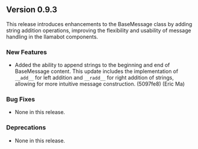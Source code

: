 ## Version 0.9.3

This release introduces enhancements to the BaseMessage class by adding string addition operations, improving the flexibility and usability of message handling in the llamabot components.

### New Features

- Added the ability to append strings to the beginning and end of BaseMessage content. This update includes the implementation of `__add__` for left addition and `__radd__` for right addition of strings, allowing for more intuitive message construction. (5097fe8) (Eric Ma)

### Bug Fixes

- None in this release.

### Deprecations

- None in this release.
